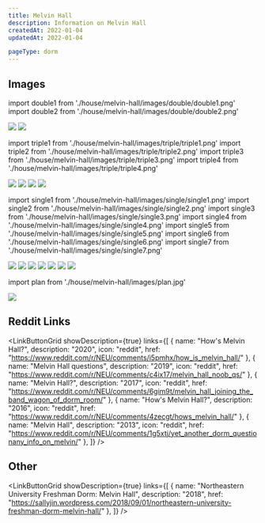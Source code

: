 ```yaml
---
title: Melvin Hall
description: Information on Melvin Hall
createdAt: 2022-01-04
updatedAt: 2022-01-04

pageType: dorm
---
```





## Images

import double1 from './house/melvin-hall/images/double/double1.png'
import double2 from './house/melvin-hall/images/double/double2.png'

<Expandable title="Standard double" icon="image">
  <div className="grid grid-cols-1 md:grid-cols-3 lg:grid-cols-2 gap-base">
    <Image src={double1} height={1760} width={3326} quality={50} /> 
    <Image src={double2} height={1814} width={3184} quality={50} /> 
  </div>
</Expandable>

import triple1 from './house/melvin-hall/images/triple/triple1.png'
import triple2 from './house/melvin-hall/images/triple/triple2.png'
import triple3 from './house/melvin-hall/images/triple/triple3.png'
import triple4 from './house/melvin-hall/images/triple/triple4.png'


<Expandable title="Standard triple" icon="image">
  <div className="grid grid-cols-1 md:grid-cols-3 lg:grid-cols-2 gap-base">
    <Image src={triple1} height={1720} width={2296} quality={50} /> 
    <Image src={triple2} height={1720} width={2296} quality={50} /> 
    <Image src={triple3} height={1720} width={2296} quality={50} /> 
    <Image src={triple4} height={1720} width={2296} quality={50} /> 
  </div>
</Expandable>

import single1 from './house/melvin-hall/images/single/single1.png'
import single2 from './house/melvin-hall/images/single/single2.png'
import single3 from './house/melvin-hall/images/single/single3.png'
import single4 from './house/melvin-hall/images/single/single4.png'
import single5 from './house/melvin-hall/images/single/single5.png'
import single6 from './house/melvin-hall/images/single/single6.png'
import single7 from './house/melvin-hall/images/single/single7.png'


<Expandable title="Standard single" icon="image">
  <div className="grid grid-cols-1 md:grid-cols-3 lg:grid-cols-2 gap-base">
    <Image src={single1} height={1718} width={2286} quality={50} /> 
    <Image src={single2} height={1718} width={2286} quality={50} /> 
    <Image src={single3} height={1718} width={2286} quality={50} /> 
    <Image src={single4} height={1718} width={2286} quality={50} /> 
    <Image src={single5} height={1718} width={2286} quality={50} /> 
    <Image src={single6} height={1688} width={1268} quality={50} /> 
    <Image src={single7} height={1688} width={1268} quality={50} /> 
  </div>
</Expandable>

import plan from './house/melvin-hall/images/plan.jpg'


<Expandable title="Floor Plans" variant="gray">
  <Image src={plan} height={895} width={869} quality={50} /> 
</Expandable>

<Expandable title="Videos" icon="video" variant="gray">
  <div className="grid grid-cols-1 gap-base">
    <YoutubeEmbed videoId="XIyJCbEV-rE" />
  </div>
</Expandable>


## Reddit Links

<LinkButtonGrid showDescription={true} links={[
{
name: "How's Melvin Hall?",
description: "2020",
icon: "reddit",
href: "https://www.reddit.com/r/NEU/comments/i5pmhx/how_is_melvin_hall/"
},
{
name: "Melvin Hall questions",
description: "2019",
icon: "reddit",
href: "https://www.reddit.com/r/NEU/comments/c4ix17/melvin_hall_noob_qs/"
},
{
name: "Melvin Hall?",
description: "2017",
icon: "reddit",
href: "https://www.reddit.com/r/NEU/comments/6gim9t/melvin_hall_joining_the_band_wagon_of_dorm_room/"
},
{
name: "How's Melvin Hall?",
description: "2016",
icon: "reddit",
href: "https://www.reddit.com/r/NEU/comments/4zecgt/hows_melvin_hall/"
},
{
name: "Melvin Hall",
description: "2013",
icon: "reddit",
href: "https://www.reddit.com/r/NEU/comments/1g5xtj/yet_another_dorm_questionany_info_on_melvin/"
},
]} />

## Other

<LinkButtonGrid showDescription={true} links={[
{
name: "Northeastern University Freshman Dorm: Melvin Hall",
description: "2018",
href: "https://sallyjin.wordpress.com/2018/09/01/northeastern-university-freshman-dorm-melvin-hall/"
},
]} />